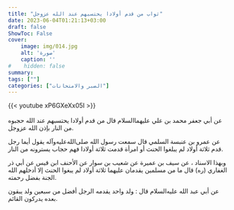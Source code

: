 ```yaml
---
title: "ثواب من قدم أولادا يحتسبهم عند الله عزوجل"
date: 2023-06-04T01:21:13+03:00
draft: false
ShowToc: False
cover:
    image: img/014.jpg
    alt: 'صورة'
    caption: ''
#    hidden: false
summary: 
tags: [""]
categories: ["الصبر والامتحانات"]
---
```

{{< youtube xP6GXeXx05I >}}  
 <br>
عن أبي جعفر محمد بن علي عليهما‌السلام
قال من قدم أولادا يحتسبهم عند الله حجبوه من النار بإذن الله عزوجل.

عن عمرو بن عنبسة السلمي قال سمعت رسول الله صلى‌الله‌عليه‌وآله
يقول أيما رجل قدم ثلاثة أولاد لم يبلغوا الحنث أو امرأة قدمت ثلاثة
أولادا فهم حجاب يسترونه من النار. 

وبهذا الاسناد ، عن سيف بن عميرة عن شعيب بن سوار عن الأحنف ابن قيس عن أبي ذر الغفاري (ره) قال ما من مسلمين يقدمان عليهما
ثلاثة أولاد لم يبغوا الحنث إلا أدخلهم الله الجنة بفضل رحمته.

عن أبي عبد الله
عليه‌السلام قال : ولد واحد يقدمه الرجل أفضل من سبعين ولد يبقون
بعده يدركون القائم.


